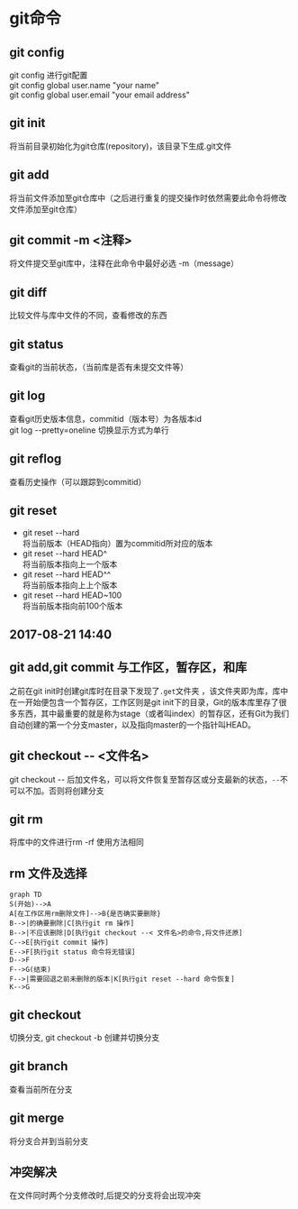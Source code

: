 # git命令
## git config 
git config 进行git配置    
git config global user.name "your name"    
git config global user.email  "your email address"    
## git init 
将当前目录初始化为git仓库(repository)，该目录下生成.git文件
## git add
将当前文件添加至git仓库中（之后进行重复的提交操作时依然需要此命令将修改文件添加至git仓库）
## git commit -m <注释>
将文件提交至git库中，注释在此命令中最好必选 -m（message） 
## git diff 
比较文件与库中文件的不同，查看修改的东西
## git status 
查看git的当前状态，（当前库是否有未提交文件等）
## git log
查看git历史版本信息，commitid（版本号）为各版本id    
git log --pretty=oneline 切换显示方式为单行
## git reflog 
查看历史操作（可以跟踪到commitid）
## git reset
* git reset --hard <commitid>          
  将当前版本（HEAD指向）置为commitid所对应的版本    
* git reset --hard HEAD^    
  将当前版本指向上一个版本    
* git reset --hard HEAD^^    
  将当前版本指向上上个版本
* git reset --hard HEAD~100    
  将当前版本指向前100个版本

2017-08-21 14:40
-----------------
## git add,git commit 与工作区，暂存区，和库
之前在git init时创建git库时在目录下发现了`.get`文件夹 ，该文件夹即为库，库中在一开始便包含一个暂存区，工作区则是git init下的目录，Git的版本库里存了很多东西，其中最重要的就是称为stage（或者叫index）的暂存区，还有Git为我们自动创建的第一个分支master，以及指向master的一个指针叫HEAD。

## git checkout -- <文件名>
git checkout -- 后加文件名，可以将文件恢复至暂存区或分支最新的状态，`--`不可以不加。否则将创建分支

## git rm 
将库中的文件进行rm  -rf 使用方法相同

## rm 文件及选择

```
graph TD
S(开始)-->A
A[在工作区用rm删除文件]-->B{是否确实要删除}
B-->|的确要删除|C[执行git rm 操作]
B-->|不应该删除|D[执行git checkout --< 文件名>的命令,将文件还原]
C-->E[执行git commit 操作]
E-->F[执行git status 命令将无错误]
D-->F
F-->G(结束)
F-->|需要回退之前未删除的版本|K[执行git reset --hard 命令恢复]
K-->G
```

## git checkout 
切换分支, git checkout -b  创建并切换分支


## git branch
查看当前所在分支


## git merge
将分支合并到当前分支


## 冲突解决
在文件同时两个分支修改时,后提交的分支将会出现冲突

